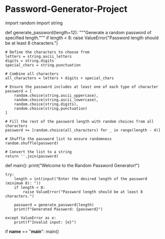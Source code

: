 # Password-Generator-Project
import random
import string

def generate_password(length=12):
    """Generate a random password of specified length."""
    if length < 8:
        raise ValueError("Password length should be at least 8 characters.")

    # Define the characters to choose from
    letters = string.ascii_letters
    digits = string.digits
    special_chars = string.punctuation

    # Combine all characters
    all_characters = letters + digits + special_chars

    # Ensure the password includes at least one of each type of character
    password = [
        random.choice(string.ascii_uppercase),
        random.choice(string.ascii_lowercase),
        random.choice(string.digits),
        random.choice(string.punctuation)
    ]

    # Fill the rest of the password length with random choices from all characters
    password += [random.choice(all_characters) for _ in range(length - 4)]

    # Shuffle the password list to ensure randomness
    random.shuffle(password)

    # Convert the list to a string
    return ''.join(password)

def main():
    print("Welcome to the Random Password Generator!")

    try:
        length = int(input("Enter the desired length of the password (minimum 8): "))
        if length < 8:
            raise ValueError("Password length should be at least 8 characters.")

        password = generate_password(length)
        print(f"Generated Password: {password}")

    except ValueError as e:
        print(f"Invalid input: {e}")

if __name__ == "__main__":
    main()
